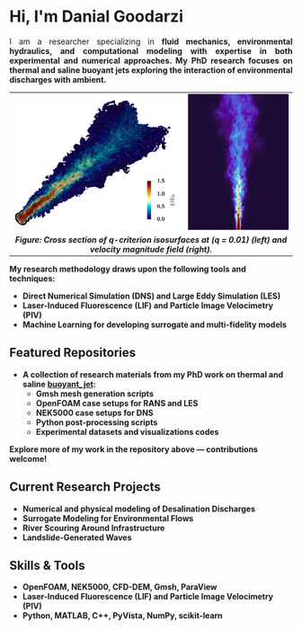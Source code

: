 # Hi, I'm Danial Goodarzi

<p align="justify">
I am a researcher specializing in <strong>fluid mechanics, environmental hydraulics, and computational modeling<strong> with expertise in both experimental and numerical approaches. My PhD research focuses on <strong>thermal and saline buoyant jets<strong> exploring the interaction of environmental discharges with ambient.
</p>

<p align="center">
  <table>
    <tr>
      <td align="center">
        <img src="images/DNS1.jpeg" alt="DNS Isosurfaces" width="500"/>
      </td>
      <td align="center">
        <img src="images/vel_fr15.jpg" alt="Velocity Field Fr=15" width="300"/>
      </td>
    </tr>
    <tr>
      <td colspan="2" align="center">
        <em>Figure: Cross section of q-criterion isosurfaces at (q = 0.01) (left) and velocity magnitude field (right).</em>
      </td>
    </tr>
  </table>
</p>

My research methodology draws upon the following tools and techniques:

- **Direct Numerical Simulation (DNS)** and **Large Eddy Simulation (LES)**
- **Laser-Induced Fluorescence (LIF)** and **Particle Image Velocimetry (PIV)**
- **Machine Learning** for developing surrogate and multi-fidelity models

## Featured Repositories

- A collection of research materials from my PhD work on thermal and saline [buoyant_jet](https://github.com/HydroCFD/buoyant_jet):
  - Gmsh mesh generation scripts
  - OpenFOAM case setups for RANS and LES
  - NEK5000 case setups for DNS
  - Python post-processing scripts
  - Experimental datasets and visualizations codes

Explore more of my work in the repository above — contributions welcome!

## Current Research Projects

- **Numerical and physical modeling of Desalination Discharges**
- **Surrogate Modeling for Environmental Flows**
- **River Scouring Around Infrastructure**
- **Landslide-Generated Waves**

## Skills & Tools

- **OpenFOAM**, **NEK5000**, **CFD-DEM**, **Gmsh**, **ParaView**
- **Laser-Induced Fluorescence (LIF)** and **Particle Image Velocimetry (PIV)**
- **Python**, **MATLAB**, **C++**, **PyVista**, **NumPy**, **scikit-learn**
